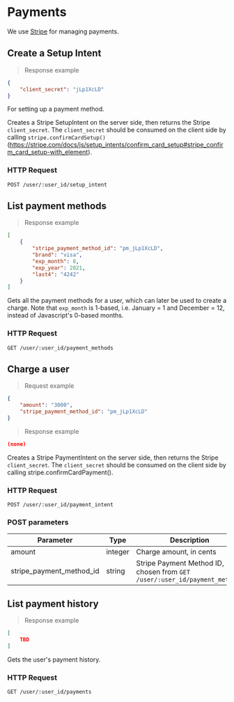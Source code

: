 # Payments
We use [Stripe](http://stripe.com/) for managing payments.

## Create a Setup Intent

> Response example

```json
{
	"client_secret": "jLp1XcLD"
}
```

For setting up a payment method.

Creates a Stripe SetupIntent on the server side, then returns the Stripe `client_secret`.
The `client_secret` should be consumed on the client side by calling `stripe.confirmCardSetup()` (https://stripe.com/docs/js/setup_intents/confirm_card_setup#stripe_confirm_card_setup-with_element).

### HTTP Request
`POST /user/:user_id/setup_intent`

## List payment methods

> Response example

```json
[
	{
		"stripe_payment_method_id": "pm_jLp1XcLD",
		"brand": "visa",
		"exp_month": 8,
		"exp_year": 2021,
		"last4": "4242"
	}
]
```

Gets all the payment methods for a user, which can later be used to create a charge.
Note that `exp_month` is 1-based, i.e. January = 1 and December = 12, instead of Javascript's 0-based months.


### HTTP Request
`GET /user/:user_id/payment_methods`

## Charge a user

> Request example

```json
{
	"amount": "3000",
	"stripe_payment_method_id": "pm_jLp1XcLD"
}
```

> Response example

```json
(none)
```

Creates a Stripe PaymentIntent on the server side, then returns the Stripe `client_secret`.
The `client_secret` should be consumed on the client side by calling stripe.confirmCardPayment().

### HTTP Request
`POST /user/:user_id/payment_intent`

### POST parameters
Parameter | Type | Description
--------- | ---- | -----------
amount | integer | Charge amount, in cents
stripe_payment_method_id | string | Stripe Payment Method ID, chosen from `GET /user/:user_id/payment_methods`

## List payment history

> Response example

```json
[
	TBD
]
```

Gets the user's payment history.

### HTTP Request
`GET /user/:user_id/payments`

